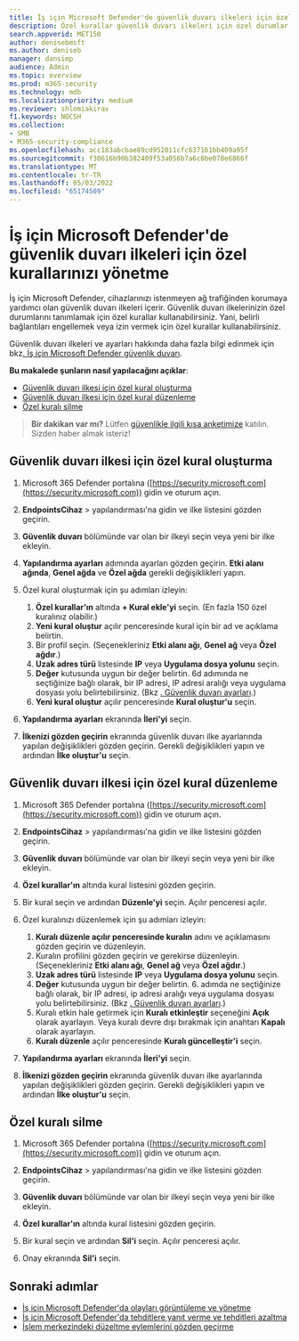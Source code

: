```yaml
---
title: İş için Microsoft Defender'de güvenlik duvarı ilkeleri için özel kuralları yönetme
description: Özel kurallar güvenlik duvarı ilkeleri için özel durumlar sağlar. İş için Defender'da belirli bağlantıları engellemek veya izin vermek için özel kurallar kullanabilirsiniz.
search.appverid: MET150
author: denisebmsft
ms.author: deniseb
manager: dansimp
audience: Admin
ms.topic: overview
ms.prod: m365-security
ms.technology: mdb
ms.localizationpriority: medium
ms.reviewer: shlomiakirav
f1.keywords: NOCSH
ms.collection:
- SMB
- M365-security-compliance
ms.openlocfilehash: acc183abcbae89cd952011cfc637161bb409a95f
ms.sourcegitcommit: f30616b90b382409f53a056b7a6c8be078e6866f
ms.translationtype: MT
ms.contentlocale: tr-TR
ms.lasthandoff: 05/03/2022
ms.locfileid: "65174509"
---
```

# <a name="manage-your-custom-rules-for-firewall-policies-in-microsoft-defender-for-business"></a>İş için Microsoft Defender'de güvenlik duvarı ilkeleri için özel kurallarınızı yönetme

İş için Microsoft Defender, cihazlarınızı istenmeyen ağ trafiğinden korumaya yardımcı olan güvenlik duvarı ilkeleri içerir. Güvenlik duvarı ilkelerinizin özel durumlarını tanımlamak için özel kurallar kullanabilirsiniz. Yani, belirli bağlantıları engellemek veya izin vermek için özel kurallar kullanabilirsiniz.

Güvenlik duvarı ilkeleri ve ayarları hakkında daha fazla bilgi edinmek için bkz[. İş için Microsoft Defender güvenlik duvarı](mdb-firewall.md).

**Bu makalede şunların nasıl yapılacağını açıklar**:

- [Güvenlik duvarı ilkesi için özel kural oluşturma](#create-a-custom-rule-for-a-firewall-policy)
- [Güvenlik duvarı ilkesi için özel kural düzenleme](#edit-a-custom-rule-for-a-firewall-policy)
- [Özel kuralı silme](#delete-a-custom-rule)

>
> **Bir dakikan var mı?**
> Lütfen <a href="https://microsoft.qualtrics.com/jfe/form/SV_0JPjTPHGEWTQr4y" target="_blank">güvenlikle ilgili kısa anketimize</a> katılın. Sizden haber almak isteriz!
>

## <a name="create-a-custom-rule-for-a-firewall-policy"></a>Güvenlik duvarı ilkesi için özel kural oluşturma

1. Microsoft 365 Defender portalına ([https://security.microsoft.com](https://security.microsoft.com)) gidin ve oturum açın.

2. **EndpointsCihaz** >  yapılandırması'na gidin ve ilke listesini gözden geçirin.

3. **Güvenlik duvarı** bölümünde var olan bir ilkeyi seçin veya yeni bir ilke ekleyin.

4. **Yapılandırma ayarları** adımında ayarları gözden geçirin. **Etki alanı ağında**, **Genel ağda** ve **Özel ağda** gerekli değişiklikleri yapın.

5. Özel kural oluşturmak için şu adımları izleyin: 

   1. **Özel kurallar'ın** altında **+ Kural ekle'yi** seçin. (En fazla 150 özel kuralınız olabilir.)
   2. **Yeni kural oluştur** açılır penceresinde kural için bir ad ve açıklama belirtin.
   3. Bir profil seçin. (Seçenekleriniz **Etki alanı ağı**, **Genel ağ** veya **Özel ağdır**.)
   4. **Uzak adres türü** listesinde **IP** veya **Uygulama dosya yolunu** seçin.
   5. **Değer** kutusunda uygun bir değer belirtin. 6d adımında ne seçtiğinize bağlı olarak, bir IP adresi, IP adresi aralığı veya uygulama dosyası yolu belirtebilirsiniz. (Bkz [. Güvenlik duvarı ayarları](mdb-firewall.md).)
   6. **Yeni kural oluştur** açılır penceresinde **Kural oluştur'u** seçin. 

6. **Yapılandırma ayarları** ekranında **İleri'yi** seçin.

7. **İlkenizi gözden geçirin** ekranında güvenlik duvarı ilke ayarlarında yapılan değişiklikleri gözden geçirin. Gerekli değişiklikleri yapın ve ardından **İlke oluştur'u** seçin.

## <a name="edit-a-custom-rule-for-a-firewall-policy"></a>Güvenlik duvarı ilkesi için özel kural düzenleme

1. Microsoft 365 Defender portalına ([https://security.microsoft.com](https://security.microsoft.com)) gidin ve oturum açın.

2. **EndpointsCihaz** >  yapılandırması'na gidin ve ilke listesini gözden geçirin.

3. **Güvenlik duvarı** bölümünde var olan bir ilkeyi seçin veya yeni bir ilke ekleyin.

4. **Özel kurallar'ın** altında kural listesini gözden geçirin.

5. Bir kural seçin ve ardından **Düzenle'yi** seçin. Açılır penceresi açılır.

6. Özel kuralınızı düzenlemek için şu adımları izleyin:

   1. **Kuralı düzenle açılır penceresinde kuralın** adını ve açıklamasını gözden geçirin ve düzenleyin.
   2. Kuralın profilini gözden geçirin ve gerekirse düzenleyin. (Seçenekleriniz **Etki alanı ağı**, **Genel ağ** veya **Özel ağdır**.)
   3. **Uzak adres türü** listesinde **IP** veya **Uygulama dosya yolunu** seçin.
   4. **Değer** kutusunda uygun bir değer belirtin. 6. adımda ne seçtiğinize bağlı olarak, bir IP adresi, ip adresi aralığı veya uygulama dosyası yolu belirtebilirsiniz. (Bkz [. Güvenlik duvarı ayarları](mdb-firewall.md).)
   5. Kuralı etkin hale getirmek için **Kuralı etkinleştir** seçeneğini **Açık** olarak ayarlayın. Veya kuralı devre dışı bırakmak için anahtarı **Kapalı** olarak ayarlayın.
   6. **Kuralı düzenle** açılır penceresinde **Kuralı güncelleştir'i** seçin. 

7. **Yapılandırma ayarları** ekranında **İleri'yi** seçin.

8. **İlkenizi gözden geçirin** ekranında güvenlik duvarı ilke ayarlarında yapılan değişiklikleri gözden geçirin. Gerekli değişiklikleri yapın ve ardından **İlke oluştur'u** seçin.

## <a name="delete-a-custom-rule"></a>Özel kuralı silme

1. Microsoft 365 Defender portalına ([https://security.microsoft.com](https://security.microsoft.com)) gidin ve oturum açın.

2. **EndpointsCihaz** >  yapılandırması'na gidin ve ilke listesini gözden geçirin.

3. **Güvenlik duvarı** bölümünde var olan bir ilkeyi seçin veya yeni bir ilke ekleyin.

4. **Özel kurallar'ın** altında kural listesini gözden geçirin.

5. Bir kural seçin ve ardından **Sil'i** seçin. Açılır penceresi açılır.

6. Onay ekranında **Sil'i** seçin. 

## <a name="next-steps"></a>Sonraki adımlar

- [İş için Microsoft Defender'da olayları görüntüleme ve yönetme](mdb-view-manage-incidents.md)
- [İş için Microsoft Defender'da tehditlere yanıt verme ve tehditleri azaltma](mdb-respond-mitigate-threats.md)
- [İşlem merkezindeki düzeltme eylemlerini gözden geçirme](mdb-review-remediation-actions.md)